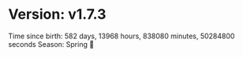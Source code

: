# Version: v1.7.3
Time since birth: 582 days, 13968 hours, 838080 minutes, 50284800 seconds
Season: Spring 🌸
